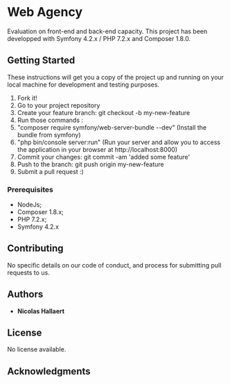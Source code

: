 # Web Agency

Evaluation on front-end and back-end capacity.
This project has been developped with Symfony 4.2.x / PHP 7.2.x and Composer 1.8.0.

## Getting Started

These instructions will get you a copy of the project up and running on your local machine for development and testing purposes.

1. Fork it!
2. Go to your project repository
3. Create your feature branch: git checkout -b my-new-feature
4. Run those commands : 
  1. "composer require symfony/web-server-bundle --dev" (Install the bundle from symfony)
  2. "php bin/console server:run" (Run your server and allow you to access the application in your browser at             http://localhost:8000)
3. Commit your changes: git commit -am 'added some feature'
4. Push to the branch: git push origin my-new-feature
5. Submit a pull request :)

### Prerequisites

- NodeJs;
- Composer 1.8.x;
- PHP 7.2.x;
- Symfony 4.2.x

## Contributing

No specific details on our code of conduct, and process for submitting pull requests to us.

## Authors

* **Nicolas Hallaert**

## License

No license available.

## Acknowledgments
